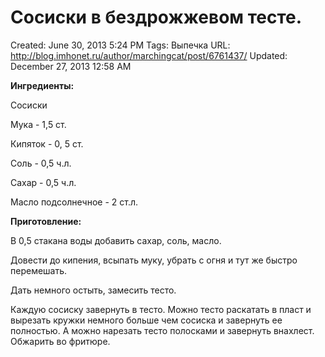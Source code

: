 # Сосиски в бездрожжевом тесте.

Created: June 30, 2013 5:24 PM
Tags: Выпечка
URL: http://blog.imhonet.ru/author/marchingcat/post/6761437/
Updated: December 27, 2013 12:58 AM

**Ингредиенты:**

Сосиски

Мука - 1,5 ст.

Кипяток - 0, 5 ст.

Соль - 0,5 ч.л.

Сахар - 0,5 ч.л.

Масло подсолнечное - 2 ст.л.

**Приготовление:**

В 0,5 стакана воды добавить сахар, соль, масло.

Довести до кипения, всыпать муку, убрать с огня и тут же быстро перемешать.

Дать немного остыть, замесить тесто.

Каждую сосиску завернуть в тесто. Можно тесто раскатать в пласт и вырезать кружки немного больше чем сосиска и завернуть ее полностью. А можно нарезать тесто полосками и завернуть внахлест. Обжарить во фритюре.
